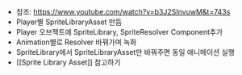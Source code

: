 - 참조: https://www.youtube.com/watch?v=b3J2SInvuwM&t=743s
- Player별 SpriteLibraryAsset 만듬
- Player 오브젝트에 SpriteLibrary, SpriteResolver Component추가
- Animation별로 Resolver 바꿔가며 녹화
- SpriteLibrary에서 SpriteLibraryAsset만 바꿔주면 동일 애니메이션 실행
- [[Sprite Library Asset]] 참고하기
